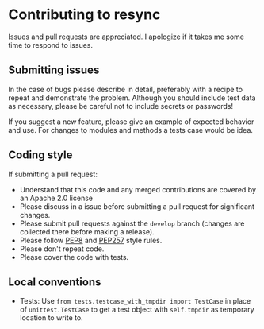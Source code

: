 # Contributing to resync

Issues and pull requests are appreciated. I apologize if it takes me some time to respond to issues.

## Submitting issues

In the case of bugs please describe in detail, preferably with a recipe to repeat and demonstrate the problem. Although you should include test data as necessary, please be careful not to include secrets or passwords!

If you suggest a new feature, please give an example of expected behavior and use. For changes to modules and methods a tests case would be idea.

## Coding style

If submitting a pull request:

   * Understand that this code and any merged contributions are covered by an Apache 2.0 license
   * Please discuss in a issue before submitting a pull request for significant changes.
   * Please submit pull requests against the `develop` branch (changes are collected there before making a release).
   * Please follow [PEP8](https://www.python.org/dev/peps/pep-0008/) and [PEP257](https://www.python.org/dev/peps/pep-0257/) style rules.
   * Please don't repeat code.
   * Please cover the code with tests.

## Local conventions

   * Tests: Use `from tests.testcase_with_tmpdir import TestCase` in place of `unittest.TestCase` to get a test object with `self.tmpdir` as temporary location to write to.

